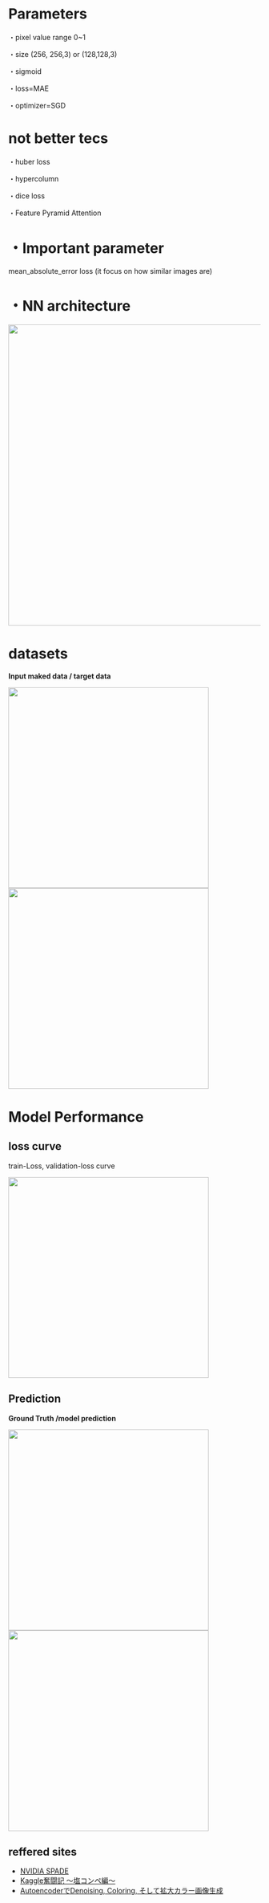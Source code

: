 # Parameters

・pixel value range 0~1

・size (256, 256,3) or (128,128,3)

・sigmoid

・loss=MAE

・optimizer=SGD




# not better tecs

・huber loss

・hypercolumn

・dice loss

・Feature Pyramid Attention



# ・Important  parameter
mean_absolute_error loss (it focus on how similar images are)




# ・NN architecture

<img src="https://user-images.githubusercontent.com/48679574/93949013-d6373080-fd7a-11ea-983b-8c760660ad46.png" width="600px">



# datasets
<b>Input maked data / target data</b>

<img src="https://user-images.githubusercontent.com/48679574/93950315-282d8580-fd7e-11ea-90f9-a903d8ecedb8.png" width="400px"><img src="https://user-images.githubusercontent.com/48679574/93950459-835f7800-fd7e-11ea-8637-8c4da1d704df.png" width="400px">





# Model Performance

## loss curve
train-Loss, validation-loss curve

<img src="https://user-images.githubusercontent.com/48679574/93953140-9295f400-fd85-11ea-8fc0-c5b5c55698c4.png" width="400px">


## Prediction

<b>Ground Truth /model prediction</b>

<img src="https://user-images.githubusercontent.com/48679574/93964301-40ab9900-fd9a-11ea-820c-243f312cc260.png" width="400px"><img src="https://user-images.githubusercontent.com/48679574/93964301-40ab9900-fd9a-11ea-820c-243f312cc260.png" width="400px">



## reffered sites

- [NVIDIA SPADE](https://qiita.com/Phoeboooo/items/ad6c0461ab052aae8e89)
- [Kaggle奮闘記 〜塩コンペ編〜](http://phalanks.hatenablog.jp/entry/2018/12/23/195354)
- [AutoencoderでDenoising, Coloring, そして拡大カラー画像生成](https://qiita.com/MuAuan/items/e5f3e67ee24a776380aa)
